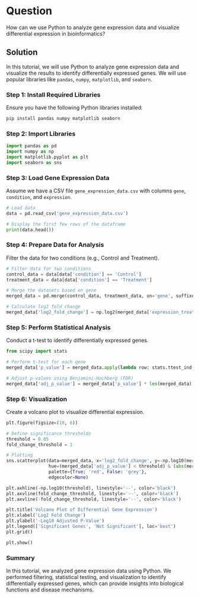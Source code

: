 # Question
How can we use Python to analyze gene expression data and visualize differential expression in bioinformatics?

## Solution

In this tutorial, we will use Python to analyze gene expression data and visualize the results to identify differentially expressed genes. We will use popular libraries like `pandas`, `numpy`, `matplotlib`, and `seaborn`.

### Step 1: Install Required Libraries

Ensure you have the following Python libraries installed:

```bash
pip install pandas numpy matplotlib seaborn
```

### Step 2: Import Libraries

```python
import pandas as pd
import numpy as np
import matplotlib.pyplot as plt
import seaborn as sns
```

### Step 3: Load Gene Expression Data

Assume we have a CSV file `gene_expression_data.csv` with columns `gene`, `condition`, and `expression`.

```python
# Load data
data = pd.read_csv('gene_expression_data.csv')

# Display the first few rows of the dataframe
print(data.head())
```

### Step 4: Prepare Data for Analysis

Filter the data for two conditions (e.g., Control and Treatment).

```python
# Filter data for two conditions
control_data = data[data['condition'] == 'Control']
treatment_data = data[data['condition'] == 'Treatment']

# Merge the datasets based on gene
merged_data = pd.merge(control_data, treatment_data, on='gene', suffixes=('_control', '_treatment'))

# Calculate log2 fold change
merged_data['log2_fold_change'] = np.log2(merged_data['expression_treatment'] / merged_data['expression_control'])
```

### Step 5: Perform Statistical Analysis

Conduct a t-test to identify differentially expressed genes.

```python
from scipy import stats

# Perform t-test for each gene
merged_data['p_value'] = merged_data.apply(lambda row: stats.ttest_ind(control_data['expression'], treatment_data['expression'], equal_var=False)[1], axis=1)

# Adjust p-values using Benjamini-Hochberg (FDR)
merged_data['adj_p_value'] = merged_data['p_value'] * len(merged_data) / (np.arange(len(merged_data)) + 1)
```

### Step 6: Visualization

Create a volcano plot to visualize differential expression.

```python
plt.figure(figsize=(10, 6))

# Define significance thresholds
threshold = 0.05
fold_change_threshold = 1

# Plotting
sns.scatterplot(data=merged_data, x='log2_fold_change', y=-np.log10(merged_data['adj_p_value']),
                hue=(merged_data['adj_p_value'] < threshold) & (abs(merged_data['log2_fold_change']) > fold_change_threshold),
                palette={True: 'red', False: 'grey'},
                edgecolor=None)

plt.axhline(-np.log10(threshold), linestyle='--', color='black')
plt.axvline(fold_change_threshold, linestyle='--', color='black')
plt.axvline(-fold_change_threshold, linestyle='--', color='black')

plt.title('Volcano Plot of Differential Gene Expression')
plt.xlabel('Log2 Fold Change')
plt.ylabel('-Log10 Adjusted P-Value')
plt.legend(['Significant Genes', 'Not Significant'], loc='best')
plt.grid()

plt.show()
```

### Summary
In this tutorial, we analyzed gene expression data using Python. We performed filtering, statistical testing, and visualization to identify differentially expressed genes, which can provide insights into biological functions and disease mechanisms.